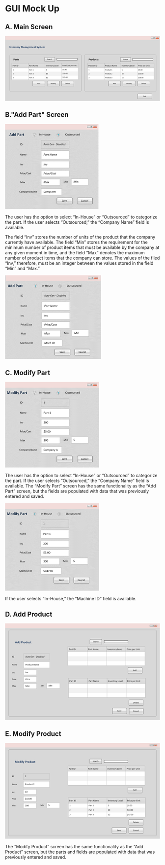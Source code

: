 # GUI Mock Up

## A. Main Screen

![Main Screen](images/mainScreen.png)

## B."Add Part" Screen

![Add Part Screen - In-House](images/addInHousePartScreen.png)

The user has the option to select “In-House” or “Outsourced” to categorize the part.  If the user selects “Outsourced,” the “Company Name” field is available.

The field “Inv” stores the number of units of the product that the company currently have available. The field “Min” stores the requirement for the minimum number of product items that must be available by the company at any given moment in time, and the field “Max” denotes the maximum number of product items that the company can store. The values of the filed “Inv,” therefore, must be an integer between the values stored in the field “Min” and “Max.” 

![Add Part Screen - Outsourced](images/addOutSourcedPartScreen.png)

## C. Modify Part

![Modify Part Screen - Outsourced](images/modifyOutSourcedPartScreen.png)

The user has the option to select “In-House” or “Outsourced” to categorize the part.  If the user selects “Outsourced,” the “Company Name” field is available.  The “Modify Part” screen has the same functionality as the “Add Part” screen, but the fields are populated with data that was previously entered and saved.

![Modify Part Screen - In-House](images/modifyInHousePartScreen.png)

If the user selects “In-House,” the “Machine ID” field is available.

## D. Add Product

![Add Product Screen](images/addProductScreen.png)

## E. Modify Product

![Modify Product Screen](images/modifyProductScreen.png)

The “Modify Product” screen has the same functionality as the “Add Product” screen, but the parts and fields are populated with data that was previously entered and saved.  